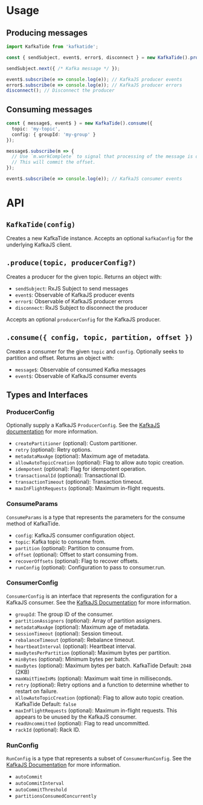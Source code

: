 # Usage
## Producing messages
```typescript
import KafkaTide from 'kafkatide';

const { sendSubject, event$, error$, disconnect } = new KafkaTide().produce('my-topic');

sendSubject.next({ /* Kafka message */ });

event$.subscribe(e => console.log(e)); // KafkaJS producer events
error$.subscribe(e => console.log(e)); // KafkaJS producer errors
disconnect(); // Disconnect the producer
```

## Consuming messages
```typescript
const { message$, event$ } = new KafkaTide().consume({ 
  topic: 'my-topic', 
  config: { groupId: 'my-group' } 
});

message$.subscribe(m => {
  // Use `m.workComplete` to signal that processing of the message is done.
  // This will commit the offset.
});

event$.subscribe(e => console.log(e)); // KafkaJS consumer events
```
# API
## `KafkaTide(config)`
Creates a new KafkaTide instance. Accepts an optional `kafkaConfig` for the underlying KafkaJS client.

## `.produce(topic, producerConfig?)`
Creates a producer for the given topic. Returns an object with:

* `sendSubject`: RxJS Subject to send messages
* `event$`: Observable of KafkaJS producer events
* `error$`: Observable of KafkaJS producer errors
* `disconnect`: RxJS Subject to disconnect the producer

Accepts an optional `producerConfig` for the KafkaJS producer.

## `.consume({ config, topic, partition, offset })`
Creates a consumer for the given `topic` and `config`. Optionally seeks to partition and offset. Returns an object with:

* `message$`: Observable of consumed Kafka messages
* `event$`: Observable of KafkaJS consumer events

## Types and Interfaces

### ProducerConfig

Optionally supply a KafkaJS `ProducerConfig`. See the [KafkaJS documentation](https://kafka.js.org/docs/producing) for more information.

- `createPartitioner` (optional): Custom partitioner.
- `retry` (optional): Retry options.
- `metadataMaxAge` (optional): Maximum age of metadata.
- `allowAutoTopicCreation` (optional): Flag to allow auto topic creation.
- `idempotent` (optional): Flag for idempotent operation.
- `transactionalId` (optional): Transactional ID.
- `transactionTimeout` (optional): Transaction timeout.
- `maxInFlightRequests` (optional): Maximum in-flight requests.

### ConsumeParams

`ConsumeParams` is a type that represents the parameters for the consume method of KafkaTide.

- `config`: KafkaJS consumer configuration object.
- `topic`: Kafka topic to consume from.
- `partition` (optional): Partition to consume from.
- `offset` (optional): Offset to start consuming from.
- `recoverOffsets` (optional): Flag to recover offsets.
- `runConfig` (optional): Configuration to pass to consumer.run.

### ConsumerConfig

`ConsumerConfig` is an interface that represents the configuration for a KafkaJS consumer. See the [KafkaJS Documentation](https://kafka.js.org/docs/consuming#a-name-options-a-options) for more information.

- `groupId`: The group ID of the consumer.
- `partitionAssigners` (optional): Array of partition assigners.
- `metadataMaxAge` (optional): Maximum age of metadata.
- `sessionTimeout` (optional): Session timeout.
- `rebalanceTimeout` (optional): Rebalance timeout.
- `heartbeatInterval` (optional): Heartbeat interval.
- `maxBytesPerPartition` (optional): Maximum bytes per partition.
- `minBytes` (optional): Minimum bytes per batch.
- `maxBytes` (optional): Maximum bytes per batch. KafkaTide Default: `2048` (2KB)
- `maxWaitTimeInMs` (optional): Maximum wait time in milliseconds.
- `retry` (optional): Retry options and a function to determine whether to restart on failure.
- `allowAutoTopicCreation` (optional): Flag to allow auto topic creation. KafkaTide Default: `false`
- `maxInFlightRequests` (optional): Maximum in-flight requests. This appears to be unused by the KafkaJS consumer.
- `readUncommitted` (optional): Flag to read uncommitted.
- `rackId` (optional): Rack ID.

### RunConfig

`RunConfig` is a type that represents a subset of `ConsumerRunConfig`. See the [KafkaJS Documentation](https://kafka.js.org/docs/consuming#a-name-auto-commit-a-autocommit) for more information.

- `autoCommit`
- `autoCommitInterval`
- `autoCommitThreshold`
- `partitionsConsumedConcurrently`
